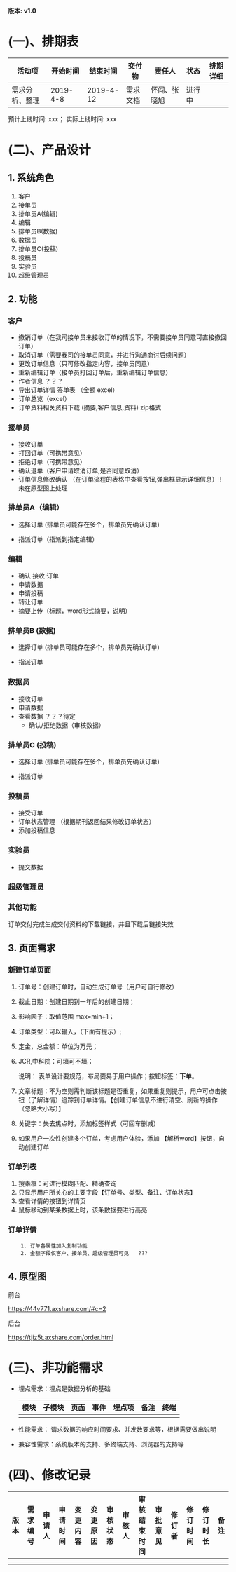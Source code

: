 #### 版本: v1.0

# (一)、排期表

| 活动项         | 开始时间 | 结束时间  | 交付物   | 责任人       | 状态   | 排期详细 |
| -------------- | -------- | --------- | -------- | ------------ | ------ | -------- |
| 需求分析、整理 | 2019-4-8 | 2019-4-12 | 需求文档 | 怀闯、张晓旭 | 进行中 |          |

预计上线时间: xxx； 实际上线时间: xxx

# (二)、产品设计

## 1. 系统角色

1. 客户
2. 接单员
3. 排单员A(编辑)
4. 编辑
5. 排单员B(数据)
6. 数据员
7. 排单员C(投稿)
8. 投稿员
9. 实验员
10. 超级管理员

## 2. 功能

### 客户

- 撤销订单（在我司接单员未接收订单的情况下，不需要接单员同意可直接撤回订单）
- 取消订单（需要我司的接单员同意，并进行沟通商讨后续问题）
- 更改订单信息（只可修改指定内容，接单员同意）
- 重新编辑订单（接单员打回订单后，重新编辑订单信息）
- 作者信息 ？？？
- 导出订单详情 签单表 （金额 excel）
- 订单总览（excel）
- 订单资料相关资料下载 (摘要,客户信息,资料) zip格式

### 接单员

- 接收订单
- 打回订单（可携带意见）
- 拒绝订单（可携带意见）
- 确认退单（客户申请取消订单,是否同意取消）
- 订单信息修改确认 （在订单流程的表格中查看按钮,弹出框显示详细信息） ! 未在原型图上处理

### 排单员A（编辑）

- 选择订单 (排单员可能存在多个，排单员先确认订单)

- 指派订单（指派到指定编辑）

### 编辑

- 确认 接收 订单
- 申请数据
- 申请投稿
- 转让订单
- 摘要上传（标题，word形式摘要，说明）

### 排单员B (数据)

- 选择订单 (排单员可能存在多个，排单员先确认订单)

- 指派订单

### 数据员

- 接收订单
- 申请数据
- 查看数据 ？？？待定
  - 确认/拒绝数据（审核数据）

### 排单员C (投稿)

- 选择订单 (排单员可能存在多个，排单员先确认订单)

- 指派订单

### 投稿员

- 接受订单
- 订单状态管理 （根据期刊返回结果修改订单状态）
- 添加投稿信息

### 实验员

- 提交数据

### 超级管理员



### 其他功能

订单交付完成生成交付资料的下载链接，并且下载后链接失效

## 3. 页面需求

### 新建订单页面
1. 订单号：创建订单时，自动生成订单号（用户可自行修改）

2. 截止日期：创建日期到一年后的创建日期；

3. 影响因子：取值范围 max=min+1；

4. 订单类型：可以输入，（下面有提示）;

5. 定金，总金额：单位为万元；

6. JCR,中科院：可填可不填；

    说明： 表单设计要规范，布局要易于用户操作；按钮标签：**下单**。

7. 文章标题：不为空则需判断该标题是否重复，如果重复则提示，用户可点击按钮（了解详情）追踪到订单详情。【创建订单信息不进行清空、刷新的操作（忽略大小写）】

8. 关键字：失去焦点时，添加标签样式（可回车删减）

9. 如果用户一次性创建多个订单，考虑用户体验，添加 【解析word】按钮，自动创建订单

### 订单列表

1. 搜素框：可进行模糊匹配、精确查询
2. 只显示用户所关心的主要字段【订单号、类型、备注、订单状态】
3. 查看详情的按钮到详情页
4. 鼠标移动到某条数据上时，该条数据要进行高亮

### 订单详情

      	1. 订单各属性加入复制功能
      	2. 金额字段仅客户、接单员、超级管理员可见   ???




## 4. 原型图

前台

https://44v771.axshare.com/#c=2

后台

https://tjiz5t.axshare.com/order.html

# (三)、非功能需求

- 埋点需求：埋点是数据分析的基础

  | 模块 | 子模块 | 页面 | 事件 | 埋点项 | 备注 | 终端 |
  | ---- | ------ | ---- | ---- | ------ | ---- | ---- |
  |      |        |      |      |        |      |      |

  

- 性能需求： 请求数据的响应时间要求、并发数要求等，根据需要做出说明

  

- 兼容性需求：系统版本的支持、多终端支持、浏览器的支持等

  

# (四)、修改记录



| 版本 | 需求编号 | 申请人 | 申请时间 | 变更内容 | 变更原因 | 审核状态 | 审核人 | 审核结束时间 | 审批意见 | 修订者 | 修订时间 | 修订时长 | 备注 |
| ---- | -------- | ------ | -------- | -------- | -------- | -------- | ------ | ------------ | -------- | ------ | -------- | -------- | ---- |
|      |          |        |          |          |          |          |        |              |          |        |          |          |      |
|      |          |        |          |          |          |          |        |              |          |        |          |          |      |

